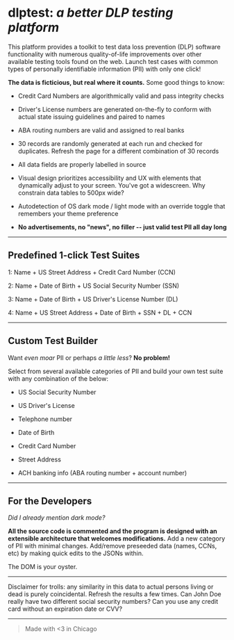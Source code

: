 # dlptest: *a better DLP testing platform*

This platform provides a toolkit to test data loss prevention (DLP) software functionality with numerous quality-of-life improvements over other available testing tools found on the web. Launch test cases with common types of personally identifiable information (PII) with only one click!

**The data is ficticious, but real where it counts.** Some good things to know:

* Credit Card Numbers are algorithmically valid and pass integrity checks

* Driver's License numbers are generated on-the-fly to conform with actual state issuing guidelines and paired to names

* ABA routing numbers are valid and assigned to real banks

* 30 records are randomly generated at each run and checked for duplicates. Refresh the page for a different combination of 30 records

* All data fields are properly labelled in source

* Visual design prioritizes accessibility and UX with elements that dynamically adjust to your screen. You've got a widescreen. Why constrain data tables to 500px wide?

* Autodetection of OS dark mode / light mode with an override toggle that remembers your theme preference

* **No advertisements, no "news", no filler -- just valid test PII all day long**

---

## Predefined 1-click Test Suites

1: Name + US Street Address + Credit Card Number (CCN)

2: Name + Date of Birth + US Social Security Number (SSN)

3: Name + Date of Birth + US Driver's License Number (DL)

4: Name + US Street Address + Date of Birth + SSN + DL + CCN

---

## Custom Test Builder

Want *even moar* PII or perhaps *a little less*? **No problem!**

Select from several available categories of PII and build your own test suite with any combination of the below:

* US Social Security Number

* US Driver's License

* Telephone number

* Date of Birth

* Credit Card Number

* Street Address

* ACH banking info (ABA routing number + account number)

---

## For the Developers

*Did I already mention dark mode?*

**All the source code is commented and the program is designed with an extensible architecture that welcomes modifications.** Add a new category of PII with minimal changes. Add/remove preseeded data (names, CCNs, etc) by making quick edits to the JSONs within. 

The DOM is your oyster.

---

Disclaimer for trolls: any similarity in this data to actual persons living or dead is purely coincidental. Refresh the results a few times. Can John Doe really have two different social security numbers? Can you use any credit card without an expiration date or CVV?

---

> Made with <3 in Chicago
